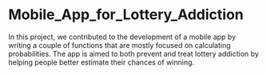 # Mobile_App_for_Lottery_Addiction
In this project, we contributed to the development of a mobile app by writing a couple of functions that are mostly focused on calculating probabilities. The app is aimed to both prevent and treat lottery addiction by helping people better estimate their chances of winning.

